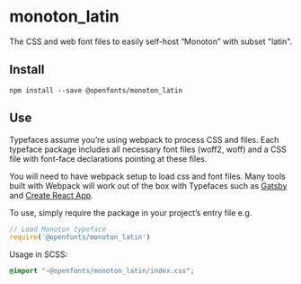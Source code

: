
# monoton_latin

The CSS and web font files to easily self-host “Monoton” with subset "latin".

## Install

`npm install --save @openfonts/monoton_latin`

## Use

Typefaces assume you’re using webpack to process CSS and files. Each typeface
package includes all necessary font files (woff2, woff) and a CSS file with
font-face declarations pointing at these files.

You will need to have webpack setup to load css and font files. Many tools built
with Webpack will work out of the box with Typefaces such as [Gatsby](https://github.com/gatsbyjs/gatsby)
and [Create React App](https://github.com/facebookincubator/create-react-app).

To use, simply require the package in your project’s entry file e.g.

```javascript
// Load Monoton typeface
require('@openfonts/monoton_latin')
```

Usage in SCSS:
```scss
@import "~@openfonts/monoton_latin/index.css";
```
